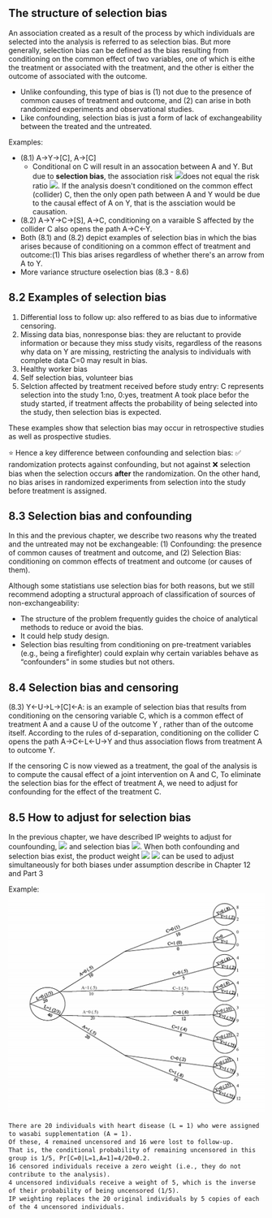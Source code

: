 ## The structure of selection bias
An association created as a result of the process by which individuals are selected into the analysis is referred to as selection bias. But more generally, selection bias can be defined as the bias resulting from conditioning on the common effect of two variables, one of which is eithe the treatment or associated with the treatment, and the other is either the outcome of associated with the outcome. 
- Unlike confounding, this type of bias is (1) not due to the presence of common causes of treatment and outcome, and (2) can arise in both randomized experiments and observational studies. 
- Like confounding, selection bias is just a form of lack of exchangeability between the treated and the untreated. 

Examples:
- (8.1) A->Y->[C], A->[C]
  - Conditional on C will result in an assocation between A and Y. But due to **selection bias**, the association risk <img src="https://render.githubusercontent.com/render/math?math=Pr[Y=1|A=1, C=0]/Pr[Y=1|A=0, C=0]">does not equal the risk ratio <img src="https://render.githubusercontent.com/render/math?math=Pr[Y^{a=1}=1]/Pr[Y^{a=0}=1]">. If the analysis doesn't conditioned on the common effect (collider) C, then the only open path between A and Y would be due to the causal effect of A on Y, that is the assciation would be causation.
- (8.2) A->Y->C->[S], A->C, conditioning on a varaible S affected by the collider C also opens the path A->C<-Y.
- Both (8.1) and (8.2) depict examples of selection bias in which the bias arises because of conditioning on a common effect of treatment and outcome:(1) This bias arises regardless of whether there's an arrow from A to Y.
- More variance structure oselection bias (8.3 - 8.6)

## 8.2 Examples of selection bias
1. Differential loss to follow up: also reffered to as bias due to informative censoring.
2. Missing data bias, nonresponse bias: they are reluctant to provide information or because they miss study visits, regardless of the reasons why data on Y are missing, restricting the analysis to individuals with complete data C=0 may result in bias.
3. Healthy worker bias
4. Self selection bias, volunteer bias
5. Selction affected by treatment received before study entry: C represents selection into the study 1:no, 0:yes, treatment A took place befor the study started, if treatment affects the probability of being selected into the study, then selection bias is expected.

These examples show that selection bias may occur in retrospective studies as well as prospective studies. 

⭐ Hence a key difference between confounding and selection bias: ✅ randomization protects against confounding, but not against ❌ selection bias when the selection occurs **after** the randomization. On the other hand, no bias arises in randomized experiments from selection into the study before treatment is assigned. 

## 8.3 Selection bias and confounding
In this and the previous chapter, we describe two reasons why the treated and the untreated may not be exchangeable: (1) Confounding: the presence of common causes of treatment and outcome, and (2) Selection Bias: conditioning on common effects of treatment and outcome (or causes of them). 

Although some statistians use selection bias for both reasons, but we still recommend adopting a structural approach of classification of sources of non-exchangeability:
- The structure of the problem frequently guides the choice of analytical methods to reduce or avoid the bias.
- It could help study design.
- Selection bias resulting from conditioning on pre-treatment variables (e.g., being a firefighter) could explain why certain variables behave as “confounders” in some studies but not others.

## 8.4 Selection bias and censoring
(8.3) Y<-U->L->[C]<-A: is an example of selection bias that results from conditioning on the censoring variable C, which is a common effect of treatment A and a cause U of the outcome Y , rather than of the outcome itself. According to the rules of d-separation, conditioning on the collider C opens the path A->C<-L<-U->Y and thus association flows from treatment A to outcome Y.

If the censoring C is now viewed as a treatment, the goal of the analysis is to compute the causal effect of a joint intervention on A and C, To eliminate the selection bias for the effect of treatment A, we need to adjust for confounding for the effect of the treatment C.

## 8.5 How to adjust for selection bias
In the previous chapter, we have described IP weights to adjust for counfounding, <img src="https://render.githubusercontent.com/render/math?math=W^A = 1/f(A/L)"> and selection bias <img src="https://render.githubusercontent.com/render/math?math=W^C = 1/Pr(C=0|A,L)">. When both confounding and selection bias exist, the product weight <img src="https://render.githubusercontent.com/render/math?math=W^A"> <img src="https://render.githubusercontent.com/render/math?math=W^C"> can be used to adjust simultaneously for both biases under assumption describe in Chapter 12 and Part 3

Example:
![image](/img/adjust_selection_bias_eg.png)
```
There are 20 individuals with heart disease (L = 1) who were assigned to wasabi supplementation (A = 1). 
Of these, 4 remained uncensored and 16 were lost to follow-up. 
That is, the conditional probability of remaining uncensored in this group is 1/5, Pr[C=0|L=1,A=1]=4/20=0.2. 
16 censored individuals receive a zero weight (i.e., they do not contribute to the analysis).
4 uncensored individuals receive a weight of 5, which is the inverse of their probability of being uncensored (1/5).
IP weighting replaces the 20 original individuals by 5 copies of each of the 4 uncensored individuals.
```
